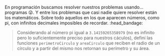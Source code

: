 En programación buscamos resolver nuestros problemas usando… programas :stuck_out_tongue_winking_eye:. Y entre los problemas que casi nadie quiere resolver están los matemáticos. Sobre todo aquellos en los que aparecen números, como pi, con infinitos decimales imposibles de recordar.  :head_bandage:

> Considerando al número pi igual a `3.14159265358979` (no es infinito pero lo suficientemente preciso para nuestros cáculos),
> definí las funciones `perimetroCirculo` y `areaCirculo` que reciben el radio de un círculo y a partir del mismo nos retornan su perímetro y su área.

